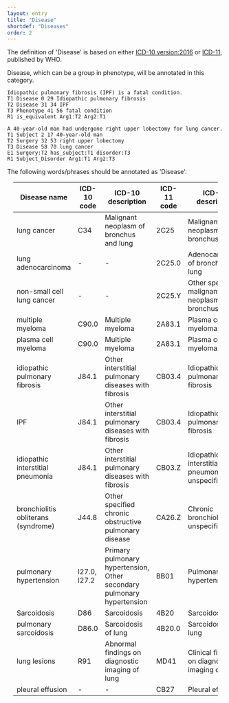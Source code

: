 ```yaml
---
layout: entry
title: "Disease"
shortdef: "Diseases"
order: 2
---
```


The definition of 'Disease' is based on either 
<a href="http://apps.who.int/classifications/icd10/browse/2016/en">ICD-10 version:2016</a> or <a href="https://icd.who.int/browse11/l-m/en">ICD-11</a>, published by WHO.

Disease, which can be a group in phenotype, will be annotated in this category. 

~~~ ann
Idiopathic pulmonary fibrosis (IPF) is a fatal condition. 
T1 Disease 0 29 Idiopathic pulmonary fibrosis
T2 Disease 31 34 IPF
T3 Phenotype 41 56 fatal condition
R1 is_equivalent Arg1:T2 Arg2:T1
~~~
~~~ ann
A 40-year-old man had undergone right upper lobectomy for lung cancer.
T1 Subject 2 17 40-year-old man
T2 Surgery 32 53 right upper lobectomy
T3 Disease 58 70 lung cancer
E1 Surgery:T2 has_subject:T1 disorder:T3
R1 Subject_Disorder Arg1:T1 Arg2:T3
~~~

The following words/phrases should be annotated as 'Disease'.

<div style="margin:1em" markdown="1">

| Disease name | ICD-10 code | ICD-10 description | ICD-11 code | ICD-11 description |
|--------------------------------------|-------------|------------------------------------------|-------------|------------------------------------------|
| lung cancer | C34 | Malignant neoplasm of bronchus and lung | 2C25 | Malignant neoplasms of bronchus or lung |
| lung adenocarcinoma | - | - | 2C25.0 | Adenocarcinoma of bronchus or lung |
| non-small cell lung cancer | - | - | 2C25.Y | Other specified malignant neoplasms of bronchus or lung |
| multiple myeloma | C90.0 | Multiple myeloma | 2A83.1 | Plasma cell myeloma |
| plasma cell myeloma | C90.0 | Multiple myeloma | 2A83.1 | Plasma cell myeloma |
| idiopathic pulmonary fibrosis | J84.1 | Other interstitial pulmonary diseases with fibrosis | CB03.4 | Idiopathic pulmonary fibrosis |
| IPF | J84.1 | Other interstitial pulmonary diseases with fibrosis | CB03.4 | Idiopathic pulmonary fibrosis |
| idiopathic interstitial pneumonia | J84.1 | Other interstitial pulmonary diseases with fibrosis | CB03.Z | Idiopathic interstitial pneumonitis, unspecified |
| bronchiolitis obliterans (syndrome) | J44.8 | Other specified chronic obstructive pulmonary disease  | CA26.Z | Chronic bronchiolitis, unspecified |
| pulmonary hypertension | I27.0, I27.2 | Primary pulmonary hypertension, Other secondary pulmonary hypertension | BB01 | Pulmonary hypertension |
| Sarcoidosis | D86 | Sarcoidosis | 4B20 | Sarcoidosis |
| pulmonary sarcoidosis | D86.0 | Sarcoidosis of lung | 4B20.0 | Sarcoidosis of lung |
| lung lesions | R91 | Abnormal findings on diagnostic imaging of lung | MD41 | Clinical findings on diagnostic imaging of lung |
| pleural effusion | - | - | CB27 | Pleural effusion |



</div>


<!-- details -->

